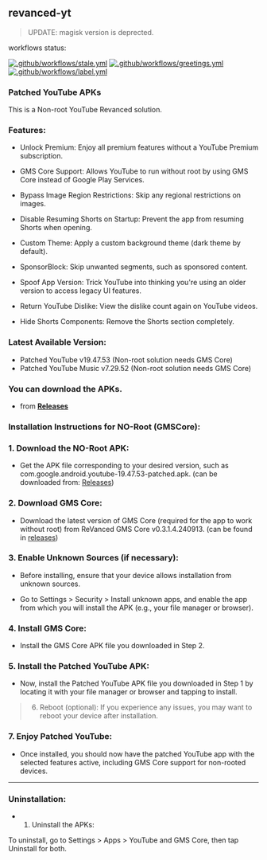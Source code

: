 ## revanced-yt

> UPDATE: magisk version is deprected.

workflows status:

[![.github/workflows/stale.yml](https://github.com/moxiu33/revanced-yt/actions/workflows/stale.yml/badge.svg)](https://github.com/moxiu33/revanced-yt/actions/workflows/stale.yml)
[![.github/workflows/greetings.yml](https://github.com/moxiu33/revanced-yt/actions/workflows/greetings.yml/badge.svg)](https://github.com/moxiu33/revanced-yt/actions/workflows/greetings.yml)
[![.github/workflows/label.yml](https://github.com/moxiu33/revanced-yt/actions/workflows/label.yml/badge.svg)](https://github.com/moxiu33/revanced-yt/actions/workflows/label.yml)
### Patched YouTube APKs

This is a Non-root YouTube Revanced solution.

### Features:

- Unlock Premium: Enjoy all premium features without a YouTube Premium subscription.

- GMS Core Support: Allows YouTube to run without root by using GMS Core instead of Google Play Services.

- Bypass Image Region Restrictions: Skip any regional restrictions on images.

- Disable Resuming Shorts on Startup: Prevent the app from resuming Shorts when opening.

- Custom Theme: Apply a custom background theme (dark theme by default).

- SponsorBlock: Skip unwanted segments, such as sponsored content.

- Spoof App Version: Trick YouTube into thinking you're using an older version to access legacy UI features.

- Return YouTube Dislike: View the dislike count again on YouTube videos.

- Hide Shorts Components: Remove the Shorts section completely.


### Latest Available Version:

- Patched YouTube v19.47.53 (Non-root solution needs GMS Core)
- Patched YouTube Music v7.29.52 (Non-root solution needs GMS Core)

### You can download the APKs.

- from **[Releases](https://github.com/moxiu33/revanced-yt/releases)**

### Installation Instructions for NO-Root (GMSCore):

### 1. Download the NO-Root APK:

- Get the APK file corresponding to your desired version, such as com.google.android.youtube-19.47.53-patched.apk. (can be downloaded from: [Releases](https://github.com/moxiu33/revanced-yt/releases))



### 2. Download GMS Core:

- Download the latest version of GMS Core (required for the app to work without root) from ReVanced GMS Core v0.3.1.4.240913. (can be found in [releases](https://github.com/moxiu33/revanced-yt/releases))



### 3. Enable Unknown Sources (if necessary):

- Before installing, ensure that your device allows installation from unknown sources.

- Go to Settings > Security > Install unknown apps, and enable the app from which you will install the APK (e.g., your file manager or browser).



### 4. Install GMS Core:

- Install the GMS Core APK file you downloaded in Step 2.



### 5. Install the Patched YouTube APK:

- Now, install the Patched YouTube APK file you downloaded in Step 1 by locating it with your file manager or browser and tapping to install.



> 6. Reboot (optional): If you experience any issues, you may want to reboot your device after installation.



### 7. Enjoy Patched YouTube:

- Once installed, you should now have the patched YouTube app with the selected features active, including GMS Core support for non-rooted devices.





---

### Uninstallation:

- 1. Uninstall the APKs:

To uninstall, go to Settings > Apps > YouTube and GMS Core, then tap Uninstall for both.
